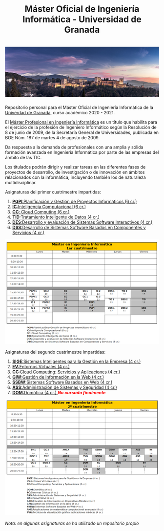 <h1 align="center">Máster Oficial de Ingeniería Informática - Universidad de Granada</h1>

# ![Alhambra](00_img/alhambra.jpg)  

Repositorio personal para el Máster Oficial de Ingeniería Informática de la [Univerdad de Granada](https://www.ugr.es/), curso académico 2020 - 2021.

 El [Máster Profesional en Ingeniería Informática](https://masteres.ugr.es/ing-informatica/) es un título que habilita para el ejercicio de la profesión de Ingeniero Informático según la Resolución de 8 de junio de 2009, de la Secretaría General de Universidades, publicada en BOE Núm. 187 de martes 4 de agosto de 2009.

Da respuesta a la demanda de profesionales con una amplia y sólida formación avanzada en Ingeniería Informática por parte de las empresas del ámbito de las TIC.

Los titulados podrán dirigir y realizar tareas en las diferentes fases de proyectos de desarrollo, de investigación o de innovación en ámbitos relacionados con la informática, incluyendo también los de naturaleza multidisciplinar. 

Asignaturas del primer cuatrimestre impartidas:

1. [**PGPI**:Planificación y Gestión de Proyectos Informáticos (6 cr.)](https://github.com/alvarodelaflor/mii_ugr/tree/main/01_PGPI)
2. [**IC**:Inteligencia Computacional (6 cr.)](https://github.com/alvarodelaflor/mii_ugr/tree/main/01_IC)
3. [**CC**: Cloud Computing (6 cr.)](https://github.com/alvarodelaflor/mii_ugr/tree/main/01_CC)
4. [**TID**:Tratamiento Inteligente de Datos (4 cr.)](https://github.com/alvarodelaflor/mii_ugr/tree/main/01_TID)
5. [**DES**:Desarrollo y evaluación de Sistemas Software Interactivos (4 cr.)](https://github.com/alvarodelaflor/mii_ugr/tree/main/01_DES)
6. [**DSS**:Desarrollo de Sistemas Software Basados en Componentes y Servicios (4 cr.)](https://github.com/alvarodelaflor/mii_ugr/tree/main/01_DSS)

![Horario primer cuatrimestre](00_img/00_horario.png)

Asignaturas del segundo cuatrimestre impartidas:

1. [**SIGE**:Sistemas Inteligentes para la Gestión en la Empresa (4 cr.)](https://github.com/alvarodelaflor/mii_ugr/tree/main/02_SIGE)
2. [**EV**:Entornos Virtuales (4 cr.)](https://github.com/alvarodelaflor/mii_ugr/tree/main/02_EV)
3. [**CC**:Cloud Computing: Servicios y Aplicaciones (4 cr.)](https://github.com/alvarodelaflor/mii_ugr/tree/main/02_CC2)
4. [**GIW**:Gestión de Información en la Web (4 cr.)](https://github.com/alvarodelaflor/mii_ugr/tree/main/02_GIW)
5. [**SSBW**:Sistemas Software Basados en Web (4 cr.)](https://github.com/alvarodelaflor/mii_ugr/tree/main/02_SSBW)
6. [**ASS**:Administración de Sistemas y Seguridad (4 cr.)](https://github.com/alvarodelaflor/mii_ugr/tree/main/02_ASS)
7. [**DOM**:Domótica (4 cr.) ](https://github.com/alvarodelaflor/mii_ugr/tree/main/02_DOM)<span style="color:RED">***No cursada finalmente***</span>

![Horario segundo cuatrimestre](00_img/01_horario.png)

*Nota: en algunas asignaturas se ha utilizado un repositorio propio* 